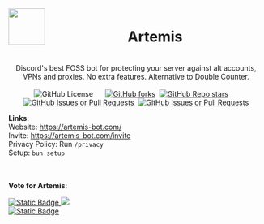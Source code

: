 <img src="https://artemis.rare1k.social/img/icon.png" width="72" height="72" align="left">
<div align="center">
<h1>Artemis</h1>
<br>
Discord's best FOSS bot for protecting your server against alt accounts, VPNs and proxies. No extra features. Alternative to Double Counter. 
</div><br>
<div align="center">
<img alt="GitHub License" src="https://img.shields.io/github/license/uhidontkno/Artemis">
 &nbsp;&nbsp;&nbsp;&nbsp;
<a href="https://github.com/uhidontkno/Artemis/forks"><img alt="GitHub forks" src="https://img.shields.io/github/forks/uhidontkno/Artemis?style=flat"></a>&nbsp;
<a href="https://github.com/uhidontkno/Artemis/stargazers"><img alt="GitHub Repo stars" src="https://img.shields.io/github/stars/uhidontkno/Artemis?style=flat"></a>
 &nbsp;&nbsp;&nbsp;&nbsp;
<a href="https://github.com/uhidontkno/Artemis/issues"><img alt="GitHub Issues or Pull Requests" src="https://img.shields.io/github/issues-pr/uhidontkno/Artemis"></a>&nbsp;
<a href="https://github.com/uhidontkno/Artemis/pulls"><img alt="GitHub Issues or Pull Requests" src="https://img.shields.io/github/issues/uhidontkno/Artemis"></a>

</div>

**Links**: <br>
Website: https://artemis-bot.com/ <br>
Invite: https://artemis-bot.com/invite <br>
Privacy Policy: Run `/privacy` <br>
Setup: `bun setup` <br>

<br><br>
**Vote for Artemis**: <br>

 
<a href="https://top.gg/bot/1242995570654838835">
 <img alt="Static Badge" src="https://img.shields.io/badge/Top.gg-red">&nbsp;<img src="https://top.gg/api/widget/upvotes/1242995570654838835.svg">
</a><br>
<a href="https://discord.ly/artemis-8435">
 <img alt="Static Badge" src="https://img.shields.io/badge/DBL-%20%20Vote_Here-blue">
</a>

